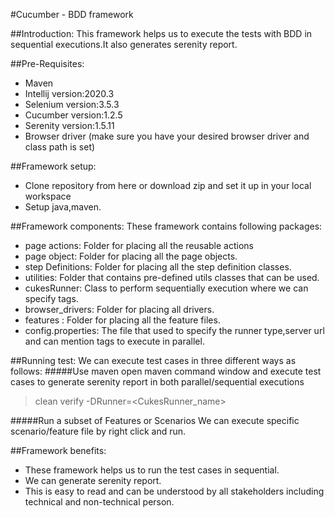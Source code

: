 #Cucumber - BDD framework

##Introduction:
This framework helps us to execute the tests with BDD in sequential executions.It also generates serenity report.

##Pre-Requisites:
- Maven 
- Intellij version:2020.3
- Selenium version:3.5.3
- Cucumber version:1.2.5
- Serenity version:1.5.11
- Browser driver (make sure you have your desired browser driver and class path is set)

##Framework setup:
- Clone repository from here or download zip and set it up in your local workspace
- Setup java,maven.

##Framework components:
These framework contains following packages:
* page actions: Folder for placing all the reusable actions
* page object: Folder for placing all the page objects.
* step Definitions: Folder for placing all the step definition classes.
* utilities: Folder that contains pre-defined utils classes that can be used.
* cukesRunner: Class to perform sequentially execution where we can specify tags.
* browser_drivers: Folder for placing all drivers.
* features : Folder for placing all the feature files.
* config.properties: The file that used to specify the runner type,server url and can mention tags to execute in parallel.

##Running test:
We can execute test cases in three different ways as follows:
#####Use maven
open maven command window and execute test cases to generate serenity report in both parallel/sequential executions
> clean verify -DRunner=<CukesRunner_name>

#####Run a subset of Features or Scenarios
We can execute specific scenario/feature file by right click and run.

 
##Framework benefits:
- These framework helps us to run the test cases in sequential.
- We can generate serenity report.
- This is easy to read and can be understood by all stakeholders including technical and non-technical person.